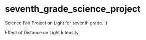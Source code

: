 seventh_grade_science_project
=============================

Science Fair Project on Light for seventh grade. :)


Effect of Distance on Light Intensity
